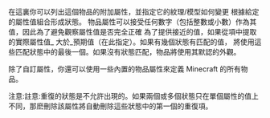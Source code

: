 在這裏你可以列出這個物品的附加屬性，並指定它的紋理/模型如何變更 根據給定的屬性值組合形成狀態。 物品屬性可以接受任何數字（包括整數或小數）作為其值，因此為了避免觀察屬性值是否完全正確 為了提供接近的值，如果從項中提取的實際屬性值_ 大於_預期值（在此指定）。如果有幾個狀態有匹配的值， 將使用這些匹配狀態中的最後一個。如果沒有狀態匹配，物品將使用其默認的外觀。

除了自訂屬性，你還可以使用一些內置的物品屬性來定義 Minecraft 的所有物品。

注意:註意:重復的狀態是不允許出現的。如果兩個或多個狀態只在單個屬性的值上不同，那麽刪除該屬性將自動刪除這些狀態中的第一個的重復項。